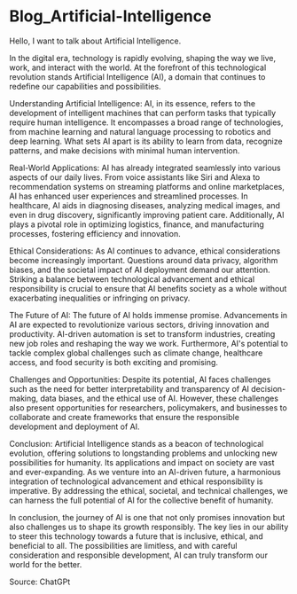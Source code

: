 # Blog_Artificial-Intelligence
Hello, I want to talk about Artificial Intelligence.

In the digital era, technology is rapidly evolving, shaping the way we live, work, and interact with the world. At the forefront of this technological revolution stands Artificial Intelligence (AI), a domain that continues to redefine our capabilities and possibilities.

Understanding Artificial Intelligence:
AI, in its essence, refers to the development of intelligent machines that can perform tasks that typically require human intelligence. It encompasses a broad range of technologies, from machine learning and natural language processing to robotics and deep learning. What sets AI apart is its ability to learn from data, recognize patterns, and make decisions with minimal human intervention.

Real-World Applications:
AI has already integrated seamlessly into various aspects of our daily lives. From voice assistants like Siri and Alexa to recommendation systems on streaming platforms and online marketplaces, AI has enhanced user experiences and streamlined processes. In healthcare, AI aids in diagnosing diseases, analyzing medical images, and even in drug discovery, significantly improving patient care. Additionally, AI plays a pivotal role in optimizing logistics, finance, and manufacturing processes, fostering efficiency and innovation.

Ethical Considerations:
As AI continues to advance, ethical considerations become increasingly important. Questions around data privacy, algorithm biases, and the societal impact of AI deployment demand our attention. Striking a balance between technological advancement and ethical responsibility is crucial to ensure that AI benefits society as a whole without exacerbating inequalities or infringing on privacy.

The Future of AI:
The future of AI holds immense promise. Advancements in AI are expected to revolutionize various sectors, driving innovation and productivity. AI-driven automation is set to transform industries, creating new job roles and reshaping the way we work. Furthermore, AI's potential to tackle complex global challenges such as climate change, healthcare access, and food security is both exciting and promising.

Challenges and Opportunities:
Despite its potential, AI faces challenges such as the need for better interpretability and transparency of AI decision-making, data biases, and the ethical use of AI. However, these challenges also present opportunities for researchers, policymakers, and businesses to collaborate and create frameworks that ensure the responsible development and deployment of AI.

Conclusion:
Artificial Intelligence stands as a beacon of technological evolution, offering solutions to longstanding problems and unlocking new possibilities for humanity. Its applications and impact on society are vast and ever-expanding. As we venture into an AI-driven future, a harmonious integration of technological advancement and ethical responsibility is imperative. By addressing the ethical, societal, and technical challenges, we can harness the full potential of AI for the collective benefit of humanity.

In conclusion, the journey of AI is one that not only promises innovation but also challenges us to shape its growth responsibly. The key lies in our ability to steer this technology towards a future that is inclusive, ethical, and beneficial to all. The possibilities are limitless, and with careful consideration and responsible development, AI can truly transform our world for the better.

Source: ChatGPt

